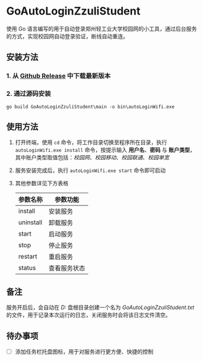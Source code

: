 # GoAutoLoginZzuliStudent
使用 Go 语言编写的用于自动登录郑州轻工业大学校园网的小工具，通过后台服务的方式，实现校园网自动登录验证，断线自动重连。


## 安装方法

### 1. 从 [Github Release](https://github.com/allwaysLove/GoAutoLoginZzuliStudent/releases) 中下载最新版本
### 2. 通过源码安装
   ```shell
   go build GoAutoLoginZzuliStudent\main -o bin\autoLoginWifi.exe
   ```

## 使用方法

1. 打开终端，使用 `cd` 命令，将工作目录切换至程序所在目录，执行 `autoLoginWifi.exe install` 命令，按提示输入 **用户名**、**密码** 与 **账户类型**，其中账户类型取值包括：*校园网*、*校园移动*、*校园联通*、*校园单宽*
2. 服务安装完成后，执行 `autoLoginWifi.exe start` 命令即可启动
3. 其他参数详见下方表格

    | 参数名称      | 参数功能   |
    |-----------|--------|
    | install   | 安装服务   |
    | uninstall | 卸载服务   |
    | start     | 启动服务   |
    | stop      | 停止服务   |
    | restart   | 重启服务   |
    | status    | 查看服务状态 |

## 备注

服务开启后，会自动在 *D:* 盘根目录创建一个名为 *GoAutoLoginZzuliStudent.txt* 的文件，用于记录本次运行的日志，关闭服务时会将该日志文件清空。


## 待办事项

- [ ] 添加任务栏托盘图标，用于对服务进行更方便、快捷的控制
